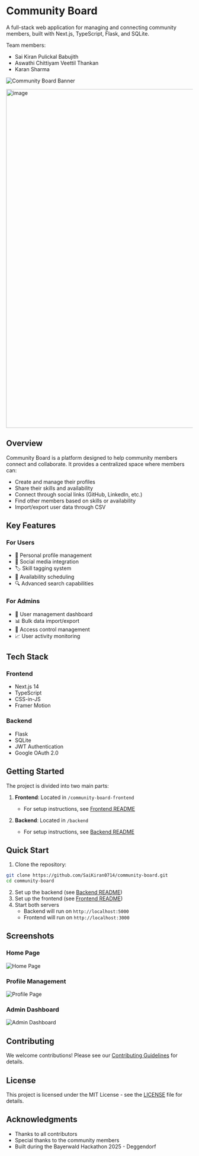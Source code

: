 # Community Board

A full-stack web application for managing and connecting community members, built with Next.js, TypeScript, Flask, and SQLite.

Team members: 

- Sai Kiran Pulickal Babujith
- Aswathi Chittiyam Veettil Thankan
- Karan Sharma

![Community Board Banner](./docs/banner.png)

<img width="1267" height="914" alt="image" src="https://github.com/user-attachments/assets/e44fb985-7749-4d9b-9149-c48f1d6210ef" />


## Overview

Community Board is a platform designed to help community members connect and collaborate. It provides a centralized space where members can:

- Create and manage their profiles
- Share their skills and availability
- Connect through social links (GitHub, LinkedIn, etc.)
- Find other members based on skills or availability
- Import/export user data through CSV

## Key Features

### For Users
- 👤 Personal profile management
- 🔗 Social media integration
- 🏷️ Skill tagging system
- 📅 Availability scheduling
- 🔍 Advanced search capabilities

### For Admins
- 👑 User management dashboard
- 📊 Bulk data import/export
- 🔐 Access control management
- 📈 User activity monitoring

## Tech Stack

### Frontend
- Next.js 14
- TypeScript
- CSS-in-JS
- Framer Motion

### Backend
- Flask
- SQLite
- JWT Authentication
- Google OAuth 2.0

## Getting Started

The project is divided into two main parts:

1. **Frontend**: Located in `/community-board-frontend`
   - For setup instructions, see [Frontend README](./community-board-frontend/README.md)

2. **Backend**: Located in `/backend`
   - For setup instructions, see [Backend README](./backend/README.md)

## Quick Start

1. Clone the repository:
```bash
git clone https://github.com/SaiKiran0714/community-board.git
cd community-board
```

2. Set up the backend (see [Backend README](./backend/README.md))
3. Set up the frontend (see [Frontend README](./community-board-frontend/README.md))
4. Start both servers
   - Backend will run on `http://localhost:5000`
   - Frontend will run on `http://localhost:3000`

## Screenshots

### Home Page
![Home Page](./docs/home.png)

### Profile Management
![Profile Page](./docs/profile.png)

### Admin Dashboard
![Admin Dashboard](./docs/admin.png)

## Contributing

We welcome contributions! Please see our [Contributing Guidelines](./CONTRIBUTING.md) for details.

## License

This project is licensed under the MIT License - see the [LICENSE](./LICENSE) file for details.

## Acknowledgments

- Thanks to all contributors
- Special thanks to the community members
- Built during the Bayerwald Hackathon 2025 - Deggendorf 
